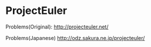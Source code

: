 # ProjectEuler
Problems(Original):
http://projecteuler.net/

Problems(Japanese)
http://odz.sakura.ne.jp/projecteuler/
